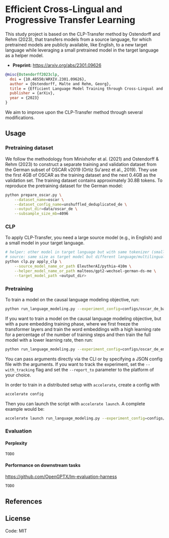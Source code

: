 # Efficient Cross-Lingual and Progressive Transfer Learning

This study project is based on the CLP-Transfer method by Ostendorff and Rehm (2023), that transfers models from a source language, for which pretrained models are publicly available, like English, to a new target language while leveraging a small pretrained model in the target language as a helper model. 

- **Preprint:** https://arxiv.org/abs/2301.09626

```bibtex
@misc{Ostendorff2023clp,
  doi = {10.48550/ARXIV.2301.09626},
  author = {Ostendorff, Malte and Rehm, Georg},
  title = {Efficient Language Model Training through Cross-Lingual and Progressive Transfer Learning},
  publisher = {arXiv},
  year = {2023}
}
```

We aim to improve upon the CLP-Transfer method through several modifications. 


## Usage

### Pretraining dataset

We follow the methodology from Minixhofer et al. (2021) and Ostendorff & Rehm (2023) to construct a separate training and validation dataset from the German subset of OSCAR v2019 (Ortiz Su'arez et al., 2019). They use the first 4GB of OSCAR as the training dataset and the next 0.4GB as the validation set. The training dataset contains approximately 30.8B tokens. To reproduce the pretraining dataset for the German model:

````bash
python prepare_oscar.py \
	--dataset_name=oscar \
	--dataset_config_name=unshuffled_deduplicated_de \
	--output_dir=data/oscar_de \
	--subsample_size_mb=4096
````

### CLP

To apply CLP-Transfer, you need a large source model (e.g., in English) and a small model in your target language.

```bash
# helper: other model in target language but with same tokenizer (smaller or other architecture)
# source: same size as target model but different language/multilingual
python clp.py apply_clp \
    --source_model_name_or_path EleutherAI/pythia-410m \
    --helper_model_name_or_path malteos/gpt2-wechsel-german-ds-me \
    --target_model_path <output_dir>
```

### Pretraining

To train a model on the causal language modeling objective, run:

```bash
python run_language_modeling.py --experiment_config=configs/oscar_de_baseline.json
```

If you want to train a model on the causal language modeling objective, but with a pure embedding training phase, where we 
first freeze the transformer layers and train the word embeddings with a high learning rate for a percentage of the 
number of training steps and then train the full model with a lower learning rate, then run:

```bash
python run_language_modeling.py --experiment_config=configs/oscar_de_embedding_tuning.json
```

You can pass arguments directly via the CLI or by specifying a JSON config file with the arguments.
If you want to track the experiment, set the `--with_tracking` flag and set the `--report_to` parameter
to the platform of your choice.

In order to train in a distributed setup with `accelerate`, create a config with
```bash
accelerate config
```
Then you can launch the script with `accelerate launch`. A complete example would be:
```bash
accelerate launch run_language_modeling.py --experiment_config=configs/oscar_de_embedding_tuning.json --with_tracking --report_to=wandb
```


### Evaluation

#### Perplexity



````bash
TODO
````



#### Performance on downstream tasks

https://github.com/OpenGPTX/lm-evaluation-harness

````bash
TODO
````



## References



## License

Code: MIT
